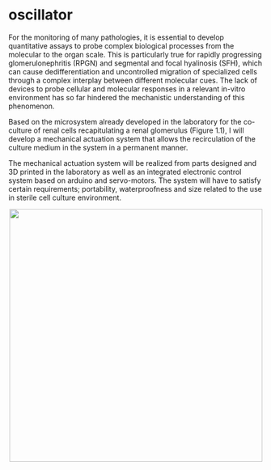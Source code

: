 # oscillator

For the monitoring of many pathologies, it is essential to develop quantitative assays to probe complex biological processes from the molecular to the organ scale. This is particularly true for rapidly progressing glomerulonephritis (RPGN) and segmental and focal hyalinosis (SFH), which can cause dedifferentiation and uncontrolled migration of specialized cells through a complex interplay between different molecular cues. The lack of devices to probe cellular and molecular responses in a relevant in-vitro environment has so far hindered the mechanistic understanding of this phenomenon.


Based on the microsystem already developed in the laboratory for the co-culture of renal cells recapitulating a renal glomerulus (Figure 1.1), I will develop a mechanical actuation system that allows the recirculation of the culture medium in the system in a permanent manner.


The mechanical actuation system will be realized from parts designed and 3D printed in the laboratory as well as an integrated electronic control system based on arduino and servo-motors.
The system will have to satisfy certain requirements; portability, waterproofness and size related to the use in sterile cell culture environment. 

<p align="center">
<img src="https://github.com/LaboratoryOpticsBiosciences/oscillator/blob/main/IMG_0414.png" width="500" height="500">
</p>
